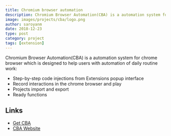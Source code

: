 ```yaml
---
title: Chromium browser automation
description: Chromium Browser Automation(CBA) is a automation system for chrome browser which is designed to help users with automation of daily routine work
image: images/projects/cba/logo.png
author: saroyanm
date: 2018-12-23
type: post
category: project
tags: [extension]
---
```


Chromium Browser Automation(CBA) is a automation system for chrome browser which is designed to help users with automation of daily routine work:

- Step-by-step code injections from Extensions popup interface
- Record interactions in the chrome browser and play
- Projects import and export
- Ready functions

## Links

- [Get CBA](https://chrome.google.com/webstore/detail/chromium-browser-automati/jmbmjnojfkcohdpkpjmeeijckfbebbon)
- [CBA Website](https://chrome-automation.com/)
